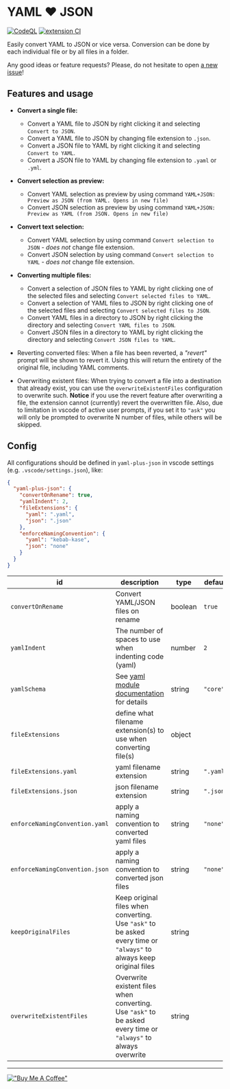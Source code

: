 # YAML :heart: JSON

[![CodeQL](https://github.com/hilleer/vscode-yaml-plus-json/actions/workflows/github-code-scanning/codeql/badge.svg)](https://github.com/hilleer/vscode-yaml-plus-json/actions/workflows/github-code-scanning/codeql)
[![extension CI](https://github.com/hilleer/vscode-yaml-plus-json/actions/workflows/ci.yaml/badge.svg)](https://github.com/hilleer/vscode-yaml-plus-json/actions/workflows/ci.yaml)

Easily convert YAML to JSON or vice versa. Conversion can be done by each individual file or by all files in a folder.

Any good ideas or feature requests? Please, do not hesitate to open [a new issue](https://github.com/hilleer/vscode-yaml-plus-json/issues/new)!

## Features and usage

* **Convert a single file:**
  * Convert a YAML file to JSON by right clicking it and selecting `Convert to JSON`.
  * Convert a YAML file to JSON by changing file extension to `.json`.
  * Convert a JSON file to YAML by right clicking it and selecting `Convert to YAML`.
  * Convert a JSON file to YAML by changing file extension to `.yaml` or `.yml`.
* **Convert selection as preview:**
  * Convert YAML selection as preview by using command `YAML+JSON: Preview as JSON (from YAML. Opens in new file)`
  * Convert JSON selection as preview by using command `YAML+JSON: Preview as YAML (from JSON. Opens in new file)`
* **Convert text selection:**
  * Convert YAML selection by using command `Convert selection to JSON` - _does not_ change file extension.
  * Convert JSON selection by using command `Convert selection to YAML` - _does not_ change file extension.
* **Converting multiple files:**
  * Convert a selection of JSON files to YAML by right clicking one of the selected files and selecting `Convert selected files to YAML`.
  * Convert a selection of YAML files to JSON by right clicking one of the selected files and selecting `Convert selected files to JSON`.
  * Convert YAML files in a directory to JSON by right clicking the directory and selecting `Convert YAML files to JSON`.
  * Convert JSON files in a directory to YAML by right clicking the directory and selecting `Convert JSON files to YAML`.

* Reverting converted files: When a file has been reverted, a _"revert"_ prompt will be shown to revert it. Using this will return the entirety of the original file, including YAML comments.
* Overwriting existent files: When trying to convert a file into a destination that already exist, you can use the `overwriteExistentFiles` configuration to overwrite such. **Notice** if you use the revert feature after overwriting a file, the extension cannot (currently) revert the overwritten file. Also, due to limitation in vscode of active user prompts, if you set it to `"ask"` you will only be prompted to overwrite N number of files, while others will be skipped.

## Config

All configurations should be defined in `yaml-plus-json` in vscode settings (e.g. `.vscode/settings.json`), like:

```json
{
  "yaml-plus-json": {
    "convertOnRename": true,
    "yamlIndent": 2,
    "fileExtensions": {
      "yaml": ".yaml",
      "json": ".json"
    },
    "enforceNamingConvention": {
      "yaml": "kebab-kase",
      "json": "none"
    }
  }
}
```

| id                                | description                                                                                                               | type    | default   | example          |
|-----------------------------------|---------------------------------------------------------------------------------------------------------------------------|---------|-----------|------------------|
| `convertOnRename`                 | Convert YAML/JSON files on rename                                                                                         | boolean | `true`    | `false`          |
| `yamlIndent`                      | The number of spaces to use when indenting code (yaml)                                                                    | number  | `2`       | `4`              |
| `yamlSchema`                      | See [yaml module documentation](https://github.com/eemeli/yaml/blob/master/docs/03_options.md#schema-options) for details | string  | `"core"`  | `"json"`         |
| `fileExtensions`                  | define what filename extension(s) to use when converting file(s)                                                          | object  |           |                  |
| `fileExtensions.yaml`             | yaml filename extension                                                                                                   | string  | `".yaml"` | `".yml"`         |
| `fileExtensions.json`             | json filename extension                                                                                                   | string  | `".json"` | `".json"`        |
| `enforceNamingConvention.yaml`    | apply a naming convention to converted yaml files                                                                         | string  | `"none"`  | `"kebab-case"`   |
| `enforceNamingConvention.json`    | apply a naming convention to converted json files                                                                         | string  | `"none"`  | `"PascalCase"`   |
| `keepOriginalFiles`               | Keep original files when converting. Use `"ask"` to be asked every time or `"always"` to always keep original files       | string  |           | `"always"`       |
| `overwriteExistentFiles`          | Overwrite existent files when converting. Use `"ask"` to be asked every time or `"always"` to always overwrite            | string  |           | `"always"`       |

---

[!["Buy Me A Coffee"](https://www.buymeacoffee.com/assets/img/custom_images/orange_img.png)](https://www.buymeacoffee.com/hilleer)
